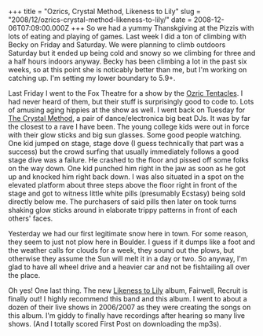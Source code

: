 +++
title = "Ozrics, Crystal Method, Likeness to Lily"
slug = "2008/12/ozrics-crystal-method-likeness-to-lily/"
date = 2008-12-06T07:09:00.000Z
+++
So we had a yummy Thanskgiving at the Pizzis with lots of eating and playing of games. Last week I did a ton of climbing with Becky on Friday and Saturday. We were planning to climb outdoors Saturday but it ended up being cold and snowy so we climbing for three and a half hours indoors anyway. Becky has been climbing a lot in the past six weeks, so at this point she is noticably better than me, but I'm working on catching up. I'm setting my lower boundary to 5.9+.

Last Friday I went to the Fox Theatre for a show by the [Ozric Tentacles](http://en.wikipedia.org/wiki/Ozric_Tentacles). I had never heard of them, but their stuff is surprisingly good to code to. Lots of amusing aging hippies at the show as well. I went back on Tuesday for [The Crystal Method](http://en.wikipedia.org/wiki/The_Crystal_Method), a pair of dance/electronica big beat DJs. It was by far the closest to a rave I have been. The young college kids were out in force with their glow sticks and big sun glasses. Some good people watching. One kid jumped on stage, stage dove (I guess technically that part was a success) but the crowd surfing that usually immediately follows a good stage dive was a failure. He crashed to the floor and pissed off some folks on the way down. One kid punched him right in the jaw as soon as he got up and knocked him right back down. I was also situated in a spot on the elevated platform about three steps above the floor right in front of the stage and got to witness little white pills (presumably Ecstasy) being sold directly below me. The purchasers of said pills then later on took turns shaking glow sticks around in elaborate trippy patterns in front of each others' faces.

Yesterday we had our first legitimate snow here in town. For some reason, they seem to just not plow here in Boulder. I guess if it dumps like a foot and the weather calls for clouds for a week, they sound out the plows, but otherwise they assume the Sun will melt it in a day or two. So anyway, I'm glad to have all wheel drive and a heavier car and not be fishtailing all over the place.

Oh yes! One last thing. The new [Likeness to Lily](http://www.likenesstolilymusic.com/) album, Fairwell, Recruit is finally out! I highly recommend this band and this album. I went to about a dozen of their live shows in 2006/2007 as they were creating the songs on this album. I'm giddy to finally have recordings after hearing so many live shows. (And I totally scored First Post on downloading the mp3s).